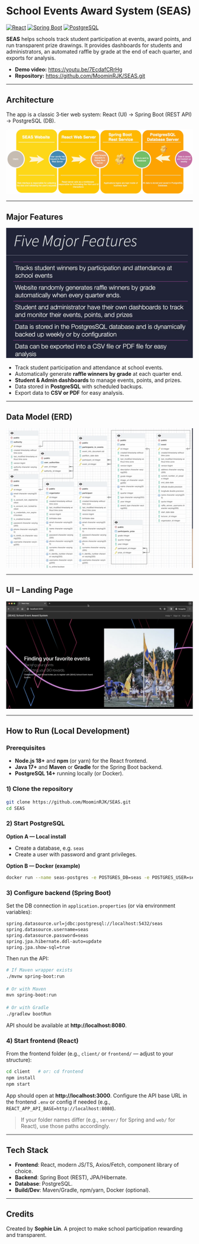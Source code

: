 # School Events Award System (SEAS)

[![React](https://img.shields.io/badge/Frontend-React-61DAFB?logo=react&logoColor=white)](https://react.dev/)
[![Spring Boot](https://img.shields.io/badge/Backend-Spring%20Boot-6DB33F?logo=springboot&logoColor=white)](https://spring.io/projects/spring-boot)
[![PostgreSQL](https://img.shields.io/badge/Database-PostgreSQL-4169E1?logo=postgresql&logoColor=white)](https://www.postgresql.org/)

**SEAS** helps schools track student participation at events, award points, and run transparent prize drawings. It provides dashboards for students and administrators, an automated raffle by grade at the end of each quarter, and exports for analysis.

-  **Demo video:** https://youtu.be/7EcdafCRrHg  
- **Repository:** https://github.com/MoominRJK/SEAS.git

---

## Architecture
The app is a classic 3‑tier web system: React (UI) → Spring Boot (REST API) → PostgreSQL (DB).

![SEAS Architecture](seas_architecture.png)

---

## Major Features
![SEAS Features](seas_features.png)

- Track student participation and attendance at school events.
- Automatically generate **raffle winners by grade** at each quarter end.
- **Student & Admin dashboards** to manage events, points, and prizes.
- Data stored in **PostgreSQL** with scheduled backups.
- Export data to **CSV or PDF** for easy analysis.

---

## Data Model (ERD)
![SEAS ERD](seas_erd.png)

---

## UI – Landing Page
![SEAS Home](seas_home.png)

---

## How to Run (Local Development)

### Prerequisites
- **Node.js 18+** and **npm** (or yarn) for the React frontend.
- **Java 17+** and **Maven** or **Gradle** for the Spring Boot backend.
- **PostgreSQL 14+** running locally (or Docker).

### 1) Clone the repository
```bash
git clone https://github.com/MoominRJK/SEAS.git
cd SEAS
```

### 2) Start PostgreSQL
**Option A — Local install**
- Create a database, e.g. `seas`
- Create a user with password and grant privileges.

**Option B — Docker (example)**
```bash
docker run --name seas-postgres -e POSTGRES_DB=seas -e POSTGRES_USER=seas -e POSTGRES_PASSWORD=seas   -p 5432:5432 -d postgres:14
```

### 3) Configure backend (Spring Boot)
Set the DB connection in `application.properties` (or via environment variables):
```properties
spring.datasource.url=jdbc:postgresql://localhost:5432/seas
spring.datasource.username=seas
spring.datasource.password=seas
spring.jpa.hibernate.ddl-auto=update
spring.jpa.show-sql=true
```
Then run the API:
```bash
# If Maven wrapper exists
./mvnw spring-boot:run

# Or with Maven
mvn spring-boot:run

# Or with Gradle
./gradlew bootRun
```
API should be available at **http://localhost:8080**.

### 4) Start frontend (React)
From the frontend folder (e.g., `client/` or `frontend/` — adjust to your structure):
```bash
cd client   # or: cd frontend
npm install
npm start
```
App should open at **http://localhost:3000**. Configure the API base URL in the frontend `.env` or config if needed (e.g., `REACT_APP_API_BASE=http://localhost:8080`).

> If your folder names differ (e.g., `server/` for Spring and `web/` for React), use those paths accordingly.

---

## Tech Stack
- **Frontend**: React, modern JS/TS, Axios/Fetch, component library of choice.
- **Backend**: Spring Boot (REST), JPA/Hibernate.
- **Database**: PostgreSQL.
- **Build/Dev**: Maven/Gradle, npm/yarn, Docker (optional).

---

## Credits
Created by **Sophie Lin**. A project to make school participation rewarding and transparent.
